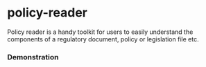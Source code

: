 # policy-reader
Policy reader is a handy toolkit for users to easily understand the components of a regulatory document, policy or legislation file etc. 



### Demonstration

